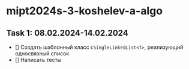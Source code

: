 # mipt2024s-3-koshelev-a-algo

## Task 1: 08.02.2024-14.02.2024

- [] Создать шаблонный класс `CSingleLinkedList<T>`, реализующий односвязный список
- [] Написать тесты